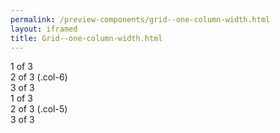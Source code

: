 ```yaml
--- 
permalink: /preview-components/grid--one-column-width.html
layout: iframed 
title: Grid--one-column-width.html
---
```

<div class="grid-example">
    <div class="container">
        <div class="row">
            <div class="col">
                1 of 3
            </div>
            <div class="col-6">
                2 of 3 (.col-6)
            </div>
            <div class="col">
                3 of 3
            </div>
        </div>
        <div class="row">
            <div class="col">
                1 of 3
            </div>
            <div class="col-5">
                2 of 3 (.col-5)
            </div>
            <div class="col">
                3 of 3
            </div>
        </div>
    </div>
</div>